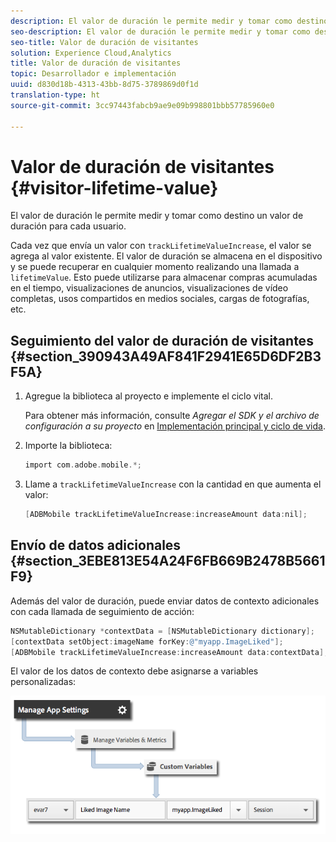 ```yaml
---
description: El valor de duración le permite medir y tomar como destino un valor de duración para cada usuario.
seo-description: El valor de duración le permite medir y tomar como destino un valor de duración para cada usuario.
seo-title: Valor de duración de visitantes
solution: Experience Cloud,Analytics
title: Valor de duración de visitantes
topic: Desarrollador e implementación
uuid: d830d18b-4313-43bb-8d75-3789869d0f1d
translation-type: ht
source-git-commit: 3cc97443fabcb9ae9e09b998801bbb57785960e0

---
```



# Valor de duración de visitantes {#visitor-lifetime-value}

El valor de duración le permite medir y tomar como destino un valor de duración para cada usuario.

Cada vez que envía un valor con `trackLifetimeValueIncrease`, el valor se agrega al valor existente. El valor de duración se almacena en el dispositivo y se puede recuperar en cualquier momento realizando una llamada a `lifetimeValue`. Esto puede utilizarse para almacenar compras acumuladas en el tiempo, visualizaciones de anuncios, visualizaciones de vídeo completas, usos compartidos en medios sociales, cargas de fotografías, etc.

## Seguimiento del valor de duración de visitantes {#section_390943A49AF841F2941E65D6DF2B3F5A}

1. Agregue la biblioteca al proyecto e implemente el ciclo vital.

   Para obtener más información, consulte *Agregar el SDK y el archivo de configuración a su proyecto* en [Implementación principal y ciclo de vida](/help/ios/getting-started/dev-qs.md).
1. Importe la biblioteca:

   ```objective-c
   import com.adobe.mobile.*;
   ```

1. Llame a `trackLifetimeValueIncrease` con la cantidad en que aumenta el valor:

   ```objective-c
   [ADBMobile trackLifetimeValueIncrease:increaseAmount data:nil];
   ```

## Envío de datos adicionales {#section_3EBE813E54A24F6FB669B2478B5661F9}

Además del valor de duración, puede enviar datos de contexto adicionales con cada llamada de seguimiento de acción:

```objective-c
NSMutableDictionary *contextData = [NSMutableDictionary dictionary]; 
[contextData setObject:imageName forKey:@"myapp.ImageLiked"]; 
[ADBMobile trackLifetimeValueIncrease:increaseAmount data:contextData];
```

El valor de los datos de contexto debe asignarse a variables personalizadas:

![](assets/map-variable-context-ltv.png)

